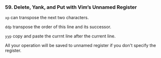 ### 59. Delete, Yank, and Put with Vim’s Unnamed Register

`xp` can transpose the next two characters.

`ddp` transpose the order of this line and its successor.

`yyp` copy and paste the currnt line after the current line.

All your operation will be saved to unnamed register if you don't specify the register. 
